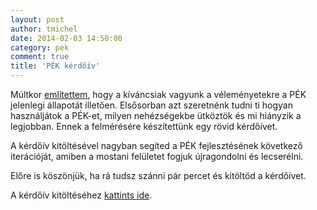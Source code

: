 ```yaml
---
layout: post
author: tmichel
date: 2014-02-03 14:50:00
category: pek
comment: true
title: 'PÉK kérdőív'
---
```


Múltkor [említettem](/post/2014-01-29-pek-jelen-es-jovo-iv), hogy a kíváncsiak vagyunk a véleményetekre a PÉK jelenlegi állapotát illetően. Elsősorban azt szeretnénk tudni ti hogyan használjátok a PÉK-et, milyen nehézségekbe ütköztök és mi hiányzik a legjobban. Ennek a felmérésére készítettünk egy rövid kérdőívet.

A kérdőív kitöltésével nagyban segíted a PÉK fejlesztésének következő iterációját, amiben a mostani felületet fogjuk újragondolni és lecserélni.

Előre is köszönjük, ha rá tudsz szánni pár percet és kitöltöd a kérdőívet.

A kérdőív kitöltéséhez [kattints ide](https://docs.google.com/forms/d/1Ym90EyaZhHOTLm50V0zA4iNPzB_mHoi29vKDg5IRoTE/viewform).
